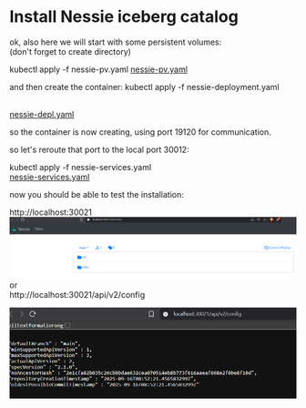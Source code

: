 # Install Nessie iceberg catalog

ok, also here we will start with some persistent volumes: 
<br>(don't forget to create directory)

kubectl apply -f nessie-pv.yaml
[nessie-pv.yaml](deployments/nessie-pv.yaml)

and then create the container: 
kubectl apply -f nessie-deployment.yaml


<br>[nessie-depl.yaml](deployments/nessie-depl.yaml)

so the container is now creating, using port 19120 for communication. 

so let's reroute that port to the local port 30012: 

kubectl apply -f nessie-services.yaml
<br>[nessie-services.yaml](deployments/nessie-services.yaml)

now you should be able to test the installation: 

http://localhost:30021
![img.png](images/nessie1.png)
<br>or
<br>http://localhost:30021/api/v2/config

![nessie2.png](images/nessie2.png)



